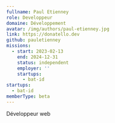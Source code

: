 ```yaml
---
fullname: Paul Etienney
role: Developpeur
domaine: Développement
avatar: /img/authors/paul-etienney.jpg
link: https://donatello.dev
github: pauletienney
missions:
  - start: 2023-02-13
    end: 2024-12-31
    status: independent
    employer: ''
    startups:
      - bat-id
startups:
  - bat-id
memberType: beta
---
```

Développeur web